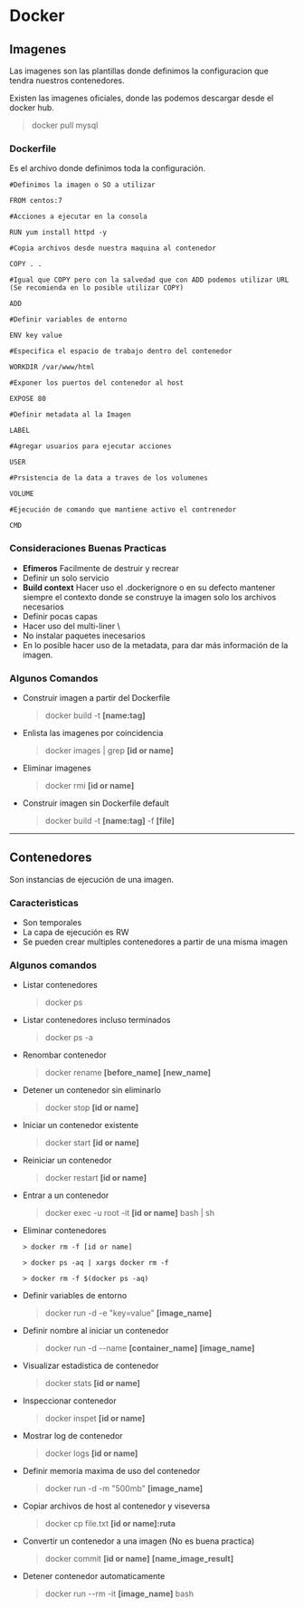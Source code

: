 # Docker

## Imagenes

Las imagenes son las plantillas donde definimos la configuracion que tendra nuestros contenedores.

Existen las imagenes oficiales, donde las podemos descargar desde el docker hub.

> docker pull mysql

### Dockerfile

Es el archivo donde definimos toda la configuración.

```
#Definimos la imagen o SO a utilizar

FROM centos:7

#Acciones a ejecutar en la consola

RUN yum install httpd -y

#Copia archivos desde nuestra maquina al contenedor

COPY . .

#Igual que COPY pero con la salvedad que con ADD podemos utilizar URL (Se recomienda en lo posible utilizar COPY)

ADD

#Definir variables de entorno

ENV key value

#Especifica el espacio de trabajo dentro del contenedor

WORKDIR /var/www/html

#Exponer los puertos del contenedor al host

EXPOSE 80

#Definir metadata al la Imagen

LABEL

#Agregar usuarios para ejecutar acciones

USER

#Prsistencia de la data a traves de los volumenes

VOLUME

#Ejecución de comando que mantiene activo el contrenedor

CMD

```

### Consideraciones Buenas Practicas

- **Efimeros** Facilmente de destruir y recrear
- Definir un solo servicio
- **Build context** Hacer uso el .dockerignore o en su defecto mantener siempre el contexto donde se construye la imagen solo los archivos necesarios
- Definir pocas capas
- Hacer uso del multi-liner \
- No instalar paquetes inecesarios
- En lo posible hacer uso de la metadata, para dar más información de la imagen.

### Algunos Comandos

- Construir imagen a partir del Dockerfile

  > docker build -t **[name:tag]**

- Enlista las imagenes por coincidencia

  > docker images | grep **[id or name]**

- Eliminar imagenes

  > docker rmi **[id or name]**

- Construir imagen sin Dockerfile default

  > docker build -t **[name:tag]** -f **[file]**

---

## Contenedores

Son instancias de ejecución de una imagen.

### Caracteristicas

- Son temporales
- La capa de ejecución es RW
- Se pueden crear multiples contenedores a partir de una misma imagen

### Algunos comandos

- Listar contenedores

  > docker ps

- Listar contenedores incluso terminados

  > docker ps -a

- Renombar contenedor

  > docker rename **[before_name]** **[new_name]**

- Detener un contenedor sin eliminarlo

  > docker stop **[id or name]**

- Iniciar un contenedor existente

  > docker start **[id or name]**

- Reiniciar un contenedor

  > docker restart **[id or name]**

- Entrar a un contenedor

  > docker exec -u root -it **[id or name]** bash | sh

- Eliminar contenedores

  ```
  > docker rm -f [id or name]

  > docker ps -aq | xargs docker rm -f

  > docker rm -f $(docker ps -aq)

  ```

- Definir variables de entorno

  > docker run -d -e "key=value" **[image_name]**

- Definir nombre al iniciar un contenedor

  > docker run -d --name **[container_name]** **[image_name]**

- Visualizar estadistica de contenedor

  > docker stats **[id or name]**

- Inspeccionar contenedor

  > docker inspet **[id or name]**

- Mostrar log de contenedor

  > docker logs **[id or name]**

- Definir memoria maxima de uso del contenedor

  > docker run -d -m "500mb" **[image_name]**

- Copiar archivos de host al contenedor y viseversa

  > docker cp file.txt **[id or name]:ruta**

- Convertir un contenedor a una imagen (No es buena practica)

  > docker commit **[id or name]** **[name_image_result]**

- Detener contenedor automaticamente

  > docker run --rm -it **[image_name]** bash
